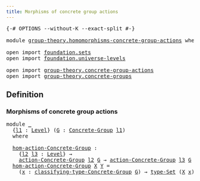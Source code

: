 ```yaml
---
title: Morphisms of concrete group actions
---
```


<pre class="Agda"><a id="61" class="Symbol">{-#</a> <a id="65" class="Keyword">OPTIONS</a> <a id="73" class="Pragma">--without-K</a> <a id="85" class="Pragma">--exact-split</a> <a id="99" class="Symbol">#-}</a>

<a id="104" class="Keyword">module</a> <a id="111" href="group-theory.homomorphisms-concrete-group-actions.html" class="Module">group-theory.homomorphisms-concrete-group-actions</a> <a id="161" class="Keyword">where</a>

<a id="168" class="Keyword">open</a> <a id="173" class="Keyword">import</a> <a id="180" href="foundation.sets.html" class="Module">foundation.sets</a>
<a id="196" class="Keyword">open</a> <a id="201" class="Keyword">import</a> <a id="208" href="foundation.universe-levels.html" class="Module">foundation.universe-levels</a>

<a id="236" class="Keyword">open</a> <a id="241" class="Keyword">import</a> <a id="248" href="group-theory.concrete-group-actions.html" class="Module">group-theory.concrete-group-actions</a>
<a id="284" class="Keyword">open</a> <a id="289" class="Keyword">import</a> <a id="296" href="group-theory.concrete-groups.html" class="Module">group-theory.concrete-groups</a>
</pre>
## Definition

### Morphisms of concrete group actions

<pre class="Agda"><a id="394" class="Keyword">module</a> <a id="401" href="group-theory.homomorphisms-concrete-group-actions.html#401" class="Module">_</a>
  <a id="405" class="Symbol">{</a><a id="406" href="group-theory.homomorphisms-concrete-group-actions.html#406" class="Bound">l1</a> <a id="409" class="Symbol">:</a> <a id="411" href="Agda.Primitive.html#597" class="Postulate">Level</a><a id="416" class="Symbol">}</a> <a id="418" class="Symbol">(</a><a id="419" href="group-theory.homomorphisms-concrete-group-actions.html#419" class="Bound">G</a> <a id="421" class="Symbol">:</a> <a id="423" href="group-theory.concrete-groups.html#2028" class="Function">Concrete-Group</a> <a id="438" href="group-theory.homomorphisms-concrete-group-actions.html#406" class="Bound">l1</a><a id="440" class="Symbol">)</a>
  <a id="444" class="Keyword">where</a>

  <a id="453" href="group-theory.homomorphisms-concrete-group-actions.html#453" class="Function">hom-action-Concrete-Group</a> <a id="479" class="Symbol">:</a>
    <a id="485" class="Symbol">{</a><a id="486" href="group-theory.homomorphisms-concrete-group-actions.html#486" class="Bound">l2</a> <a id="489" href="group-theory.homomorphisms-concrete-group-actions.html#489" class="Bound">l3</a> <a id="492" class="Symbol">:</a> <a id="494" href="Agda.Primitive.html#597" class="Postulate">Level</a><a id="499" class="Symbol">}</a> <a id="501" class="Symbol">→</a>
    <a id="507" href="group-theory.concrete-group-actions.html#807" class="Function">action-Concrete-Group</a> <a id="529" href="group-theory.homomorphisms-concrete-group-actions.html#486" class="Bound">l2</a> <a id="532" href="group-theory.homomorphisms-concrete-group-actions.html#419" class="Bound">G</a> <a id="534" class="Symbol">→</a> <a id="536" href="group-theory.concrete-group-actions.html#807" class="Function">action-Concrete-Group</a> <a id="558" href="group-theory.homomorphisms-concrete-group-actions.html#489" class="Bound">l3</a> <a id="561" href="group-theory.homomorphisms-concrete-group-actions.html#419" class="Bound">G</a> <a id="563" class="Symbol">→</a> <a id="565" href="foundation-core.universe-levels.html#235" class="Primitive">UU</a> <a id="568" class="Symbol">(</a><a id="569" href="group-theory.homomorphisms-concrete-group-actions.html#406" class="Bound">l1</a> <a id="572" href="Agda.Primitive.html#810" class="Primitive Operator">⊔</a> <a id="574" href="group-theory.homomorphisms-concrete-group-actions.html#486" class="Bound">l2</a> <a id="577" href="Agda.Primitive.html#810" class="Primitive Operator">⊔</a> <a id="579" href="group-theory.homomorphisms-concrete-group-actions.html#489" class="Bound">l3</a><a id="581" class="Symbol">)</a>
  <a id="585" href="group-theory.homomorphisms-concrete-group-actions.html#453" class="Function">hom-action-Concrete-Group</a> <a id="611" href="group-theory.homomorphisms-concrete-group-actions.html#611" class="Bound">X</a> <a id="613" href="group-theory.homomorphisms-concrete-group-actions.html#613" class="Bound">Y</a> <a id="615" class="Symbol">=</a>
    <a id="621" class="Symbol">(</a><a id="622" href="group-theory.homomorphisms-concrete-group-actions.html#622" class="Bound">x</a> <a id="624" class="Symbol">:</a> <a id="626" href="group-theory.concrete-groups.html#2429" class="Function">classifying-type-Concrete-Group</a> <a id="658" href="group-theory.homomorphisms-concrete-group-actions.html#419" class="Bound">G</a><a id="659" class="Symbol">)</a> <a id="661" class="Symbol">→</a> <a id="663" href="foundation-core.sets.html#1304" class="Function">type-Set</a> <a id="672" class="Symbol">(</a><a id="673" href="group-theory.homomorphisms-concrete-group-actions.html#611" class="Bound">X</a> <a id="675" href="group-theory.homomorphisms-concrete-group-actions.html#622" class="Bound">x</a><a id="676" class="Symbol">)</a> <a id="678" class="Symbol">→</a> <a id="680" href="foundation-core.sets.html#1304" class="Function">type-Set</a> <a id="689" class="Symbol">(</a><a id="690" href="group-theory.homomorphisms-concrete-group-actions.html#613" class="Bound">Y</a> <a id="692" href="group-theory.homomorphisms-concrete-group-actions.html#622" class="Bound">x</a><a id="693" class="Symbol">)</a>
</pre>